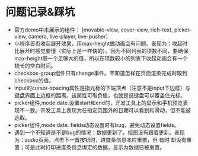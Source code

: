 # 问题记录&踩坑
- 官方demo中未展示的组件： [movable-view, cover-view, rich-text, picker-view, camera, live-player, live-pusher]
- 小程序首页收起展开效果，用max-height做动画会有问题。表现为：收起时比展开时感觉要慢（实际上是一样快的）。因为不同列表的项数不同，要确保max-height取一个足够大的值，所以在项数较小的列表下收起动画会有一个较长的空白时间。
- checkbox-group组件只有change事件。不知道怎样在页面渲染完成时取到checkbox的值。
- input的cursor-spacing属性是指光标的下端顶点（注意不是input下边框）与键盘界面上边框的距离。该属性可取负值，也就是说键盘可以覆盖住光标。
- picker组件,mode:date.设置start和end时，开发工具上的显示和手机预览表现不一致。开发工具上表现为在指定范围外的日期可以看到和滑动，但不能被选取。
- picker组件,mode:date. fields动态设置时有bug，避免动态设置fields。
- 遇到一个不知道是不是bug的情况：数据更新了，视图没有跟着更新。表现为：audio页面，点击下一首按钮时，进度条信息本应重置，但 有时 却没有重置；可是此时打印进度条信息绑定的数据，显示为数据已被重置。
